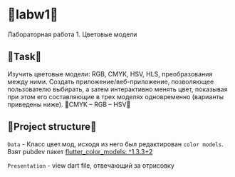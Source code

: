 # 💎labw1💎

Лабораторная работа 1. Цветовые модели

## 💎Task💎
Изучить цветовые модели: RGB, CMYK, HSV, HLS, преобразования между ними.
Создать приложение/веб-приложение, позволяющее пользователю выбирать, а
затем интерактивно менять цвет, показывая при этом его составляющие в трех
моделях одновременно (варианты приведены ниже).
🌟CMYK – RGB – HSV🌟

## 💎Project structure💎
`Data` - Класс цвет.мод, исходя из него был редактирован `color models`. Взят pubdev пакет [flutter_color_models: ^1.3.3+2](https://pub.dev/packages/flutter_color_models)

`Presentation` - view dart file, отвечающий за отрисовку



